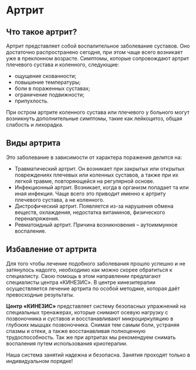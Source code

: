 # Артрит  

## Что такое артрит?

Артрит представляет собой воспалительное заболевание суставов. Оно достаточно распространено сегодня, при этом чаще всего возникает уже в преклонном возрасте. Симптомы, которые сопровождают артрит плечевого сустава и коленного, следующие:

- ощущение скованности;
- повышение температуры;
- боли в пораженных суставах;
- ограничение подвижности;
- припухлость.

При остром артрите коленного сустава или плечевого у больного могут возникнуть дополнительные симптомы, такие как лейкоцитоз, общая слабость и лихорадка.

## Виды артрита

Это заболевание в зависимости от характера поражения делится на:

- Травматический артрит. Он возникает при закрытых или открытых повреждениях плечевых или коленных суставов, а также при их легкой травме, повторяющейся на регулярной основе.
- Инфекционный артрит. Возникает, когда в организм попадает та или иная инфекция. Чаще всего это приводит именно к артриту плечевого сустава, а не коленного.
- Дистрофический артрит. Появляется из-за нарушения обмена веществ, охлаждения, недостатка витаминов, физического перенапряжения.
- Ревматоидный артрит. Причина возникновения – аутоиммунное воспаление.

## Избавление от артрита

Для того чтобы лечение подобного заболевания прошло успешно и не затянулось надолго, необходимо как можно скорее обратиться к специалисту. Свою помощь в этом направлении предлагают специалисты центра «КИНЕЗИС». В центре кинезитерапии осуществляется лечение артрита по особой методике, которая даёт превосходные результаты.

**Центр «КИНЕЗИС»**  представляет систему безопасных упражнений на специальных тренажерах, которые снимают осевую нагрузку с позвоночника и суставов и восстанавливают микроциркуляцию в глубоких мышцах позвоночника. Снимая тем самым боли, устраняя спазмы и отеки, а также восстанавливая полноценную трудоспособность. Так же при артритах мы рекомендуем снимать воспаления путем использования криотерапии.

Наша система занятий надежна и безопасна. Занятия проходят только в индивидуальном порядке!
